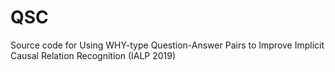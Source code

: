 # QSC
Source code for  Using WHY-type Question-Answer Pairs to Improve Implicit Causal Relation Recognition (IALP 2019)
